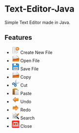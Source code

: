 # Text-Editor-Java
Simple Text Editor made in Java.

Features
--------
- ![Alt text](https://github.com/Rishabh-1999/Text-Editor-Java/blob/master/textEditor/build/classes/img/newb.png) Create New File
- ![Alt text](https://github.com/Rishabh-1999/Text-Editor-Java/blob/master/textEditor/build/classes/img/openb.png) Open File
- ![Alt text](https://github.com/Rishabh-1999/Text-Editor-Java/blob/master/textEditor/build/classes/img/saveb.png) Save File
- ![Alt text](https://github.com/Rishabh-1999/Text-Editor-Java/blob/master/textEditor/build/classes/img/openb.png) Copy
- ![Alt text](https://github.com/Rishabh-1999/Text-Editor-Java/blob/master/textEditor/build/classes/img/cutb.png) Cut
- ![Alt text](https://github.com/Rishabh-1999/Text-Editor-Java/blob/master/textEditor/build/classes/img/pasteb.png) Paste
- ![Alt text](https://github.com/Rishabh-1999/Text-Editor-Java/blob/master/textEditor/build/classes/img/fprevious.png) Undo
- ![Alt text](https://github.com/Rishabh-1999/Text-Editor-Java/blob/master/textEditor/build/classes/img/fnext.png) Redo
- ![Alt text](https://github.com/Rishabh-1999/Text-Editor-Java/blob/master/textEditor/build/classes/img/findreplaceb.png) Search
- ![Alt text](https://github.com/Rishabh-1999/Text-Editor-Java/blob/master/textEditor/build/classes/img/closeb.png) Close

